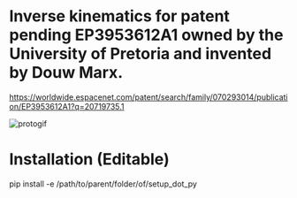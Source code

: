# Inverse kinematics for patent pending EP3953612A1 owned by the University of Pretoria and invented by Douw Marx.

https://worldwide.espacenet.com/patent/search/family/070293014/publication/EP3953612A1?q=20719735.1

![protogif](https://github.com/DouwMarx/inverse_kinematics_for_planar_mechanism/assets/58186739/439ef290-d31d-4305-b02e-00c0214fb4c8)


# Installation (Editable)
pip install -e /path/to/parent/folder/of/setup_dot_py
